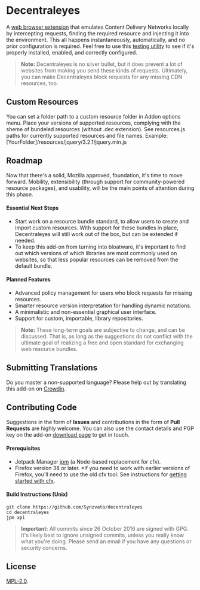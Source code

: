 Decentraleyes
=============

A [web browser extension](https://decentraleyes.org) that emulates Content Delivery Networks locally by intercepting requests, finding the required resource and injecting it into the environment. This all happens instantaneously, automatically, and no prior configuration is required. Feel free to use this [testing utility](https://decentraleyes.org/test) to see if it's properly installed, enabled, and correctly configured.

> **Note:** Decentraleyes is no silver bullet, but it does prevent a lot of websites from making you send these kinds of requests. Ultimately, you can make Decentraleyes block requests for any missing CDN resources, too.

## Custom Resources

You can set a folder path to a custom resource folder in Addon options menu. Place your versions of supported resources, complying with the sheme of bundeled resources (without .dec extension). See resources.js paths for currently supported resources and file names.
Example: [YourFolder]/resources/jquery/3.2.1/jquery.min.js

## Roadmap

Now that there's a solid, Mozilla approved, foundation, it's time to move forward. Mobility, extensibility (through support for community-powered resource packages), and usability, will be the main points of attention during this phase.

#### Essential Next Steps

* Start work on a resource bundle standard, to allow users to create and import custom resources. With support for these bundles in place, Decentraleyes will still work out of the box, but can be extended if needed.
* To keep this add-on from turning into bloatware, it's important to find out which versions of which libraries are most commonly used on websites, so that less popular resources can be removed from the default bundle.

#### Planned Features

* Advanced policy management for users who block requests for missing resources.
* Smarter resource version interpretation for handling dynamic notations.
* A minimalistic and non-essential graphical user interface.
* Support for custom, importable, library repositories.

> **Note:** These long-term goals are subjective to change, and can be discussed. That is, as long as the suggestions do not conflict with the ultimate goal of realizing a free and open standard for exchanging web resource bundles.

## Submitting Translations

Do you master a non-supported language? Please help out by translating this add-on on [Crowdin](https://crowdin.com/project/decentraleyes).

## Contributing Code

Suggestions in the form of **Issues** and contributions in the form of **Pull Requests** are highly welcome. You can also use the contact details and PGP key on the add-on [download page](https://addons.mozilla.org/firefox/addon/decentraleyes) to get in touch.

#### Prerequisites

* Jetpack Manager [jpm](https://developer.mozilla.org/Add-ons/SDK/Tools/jpm#Installation) (a Node-based replacement for cfx).
* Firefox version 38 or later. *If you need to work with earlier versions of Firefox, you'll need to use the old cfx tool. See instructions for [getting started with cfx](https://developer.mozilla.org/Add-ons/SDK/Tutorials/Getting_started).

#### Build Instructions (Unix)

    git clone https://github.com/Synzvato/decentraleyes
    cd decentraleyes
    jpm xpi

> **Important:** All commits since 26 October 2016 are signed with GPG. It's likely best to ignore unsigned commits, unless you really know what you're doing. Please send an email if you have any questions or security concerns.

## License

[MPL-2.0](https://www.mozilla.org/MPL/2.0).
